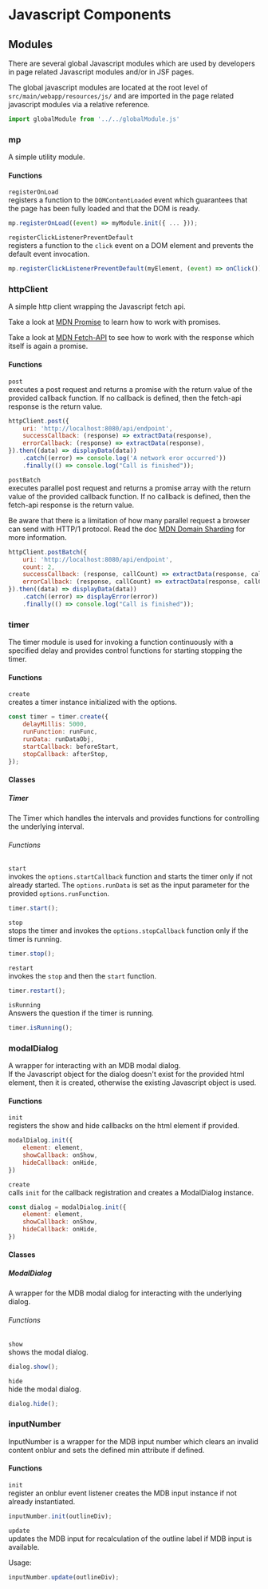 # Javascript Components

## Modules

There are several global Javascript modules which are used by developers in page related Javascript modules and/or in JSF pages.

The global javascript modules are located at the root level of `src/main/webapp/resources/js/` and are imported in the page related javascript modules via a
relative reference.

````javascript 
import globalModule from '../../globalModule.js'
````

### mp

A simple utility module.

#### Functions

`registerOnLoad`  
registers a function to the `DOMContentLoaded` event which guarantees that the page has been fully loaded and that the DOM is ready.

````javascript
mp.registerOnLoad((event) => myModule.init({ ... }));
````

`registerClickListenerPreventDefault`  
registers a function to the `click` event on a DOM element and prevents the default event invocation.

````javascript
mp.registerClickListenerPreventDefault(myElement, (event) => onClick());
````

### httpClient

A simple http client wrapping the Javascript fetch api.

Take a look at [MDN Promise](https://developer.mozilla.org/en-US/docs/Web/JavaScript/Reference/Global_Objects/Promise) to learn how to work with promises.

Take a look at [MDN Fetch-API](https://developer.mozilla.org/en-US/docs/Web/API/Fetch_API/Using_Fetch) to see how to work with the response which itself is
again a promise.

#### Functions

`post`  
executes a post request and returns a promise with the return value of the provided callback function. If no callback is defined, then the fetch-api response is
the return value.

````javascript
httpClient.post({
    uri: 'http://localhost:8080/api/endpoint',
    successCallback: (response) => extractData(response),
    errorCallback: (response) => extractData(response),
}).then((data) => displayData(data))
    .catch((error) => console.log('A network eror occurred'))
    .finally(() => console.log("Call is finished"));        
````

`postBatch`  
executes parallel post request and returns a promise array with the return value of the provided callback function. If no callback is defined, then the
fetch-api response is the return value.

Be aware that there is a limitation of how many parallel request a browser can send with HTTP/1 protocol. Read the
doc [MDN Domain Sharding](https://developer.mozilla.org/en-US/docs/Web/HTTP/Connection_management_in_HTTP_1.x#domain_sharding) for more information.

````javascript
httpClient.postBatch({
    uri: 'http://localhost:8080/api/endpoint',
    count: 2,
    successCallback: (response, callCount) => extractData(response, callCount),
    errorCallback: (response, callCount) => extractData(response, callCount),
}).then((data) => displayData(data))
    .catch((error) => displayError(error))
    .finally(() => console.log("Call is finished"));                               
````

### timer

The timer module is used for invoking a function continuously with a specified delay and provides control functions for starting stopping the timer.

#### Functions

`create`  
creates a timer instance initialized with the options.

````javascript
const timer = timer.create({
    delayMillis: 5000,
    runFunction: runFunc,
    runData: runDataObj,
    startCallback: beforeStart,
    stopCallback: afterStop,
});
````

#### Classes

##### Timer

The Timer which handles the intervals and provides functions for controlling the underlying interval.

###### Functions

`start`  
invokes the `options.startCallback` function and starts the timer only if not already started. The `options.runData` is set as the input parameter for the
provided `options.runFunction`.

````javascript
timer.start();
````

`stop`  
stops the timer and invokes the `options.stopCallback` function only if the timer is running.

````javascript
timer.stop();
````

`restart`  
invokes the `stop` and then the `start` function.

````javascript
timer.restart();
````

`isRunning`  
Answers the question if the timer is running.

````javascript
timer.isRunning();
````

### modalDialog

A wrapper for interacting with an MDB modal dialog.  
If the Javascript object for the dialog doesn't exist for the provided html element, then it is created, otherwise the existing Javascript object is used.

#### Functions

`init`  
registers the show and hide callbacks on the html element if provided.

````javascript
modalDialog.init({
    element: element,
    showCallback: onShow,
    hideCallback: onHide,
})
````

`create`  
calls `init` for the callback registration and creates a ModalDialog instance.

````javascript
const dialog = modalDialog.init({
    element: element,
    showCallback: onShow,
    hideCallback: onHide,
})
````

#### Classes

##### ModalDialog

A wrapper for the MDB modal dialog for interacting with the underlying dialog.

###### Functions

`show`  
shows the modal dialog.

````javascript
dialog.show();
````

`hide`  
hide the modal dialog.

````javascript
dialog.hide();
````

### inputNumber

InputNumber is a wrapper for the MDB input number which clears an invalid content onblur and sets the defined min attribute if defined.

#### Functions

`init`  
register an onblur event listener creates the MDB input instance if not already instantiated.

````javascript
inputNumber.init(outlineDiv);
````

`update`  
updates the MDB input for recalculation of the outline label if MDB input is available.

Usage:

````javascript
inputNumber.update(outlineDiv);
````
